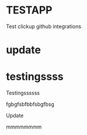 # TESTAPP
Test clickup github integrations

update
=======

testingssss
=======

Testingssssss


fgbgfsbfbbfsbgfbsg

Update



mmmmmmmm


